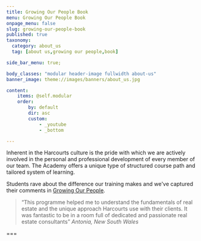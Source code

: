 ```yaml
---
title: Growing Our People Book
menu: Growing Our People Book
onpage_menu: false
slug: growing-our-people-book
published: true
taxonomy:
  category: about_us
  tag: [about us,growing our people,book]

side_bar_menu: true;

body_classes: "modular header-image fullwidth about-us"
banner_image: theme://images/banners/about_us.jpg

content:
    items: @self.modular
    order:
        by: default
        dir: asc
        custom:
            - _youtube
            - _bottom

---
```


Inherent in the Harcourts culture is the pride with which we are actively involved in the personal and professional development of every member of our team. The Academy offers a unique type of structured course path and tailored system of learning.

Students rave about the difference our training makes and we've captured their comments in [Growing Our People](Harcourts_Academy_Growing_Our_People.pdf). 

> “This programme helped me to understand the fundamentals of real estate and the unique approach Harcourts use with their clients. It was fantastic to be in a room full of dedicated and passionate real estate consultants”
> <cite>Antonia, New South Wales</cite>

===
